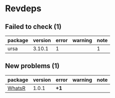 # Revdeps

## Failed to check (1)

|package |version |error |warning |note |
|:-------|:-------|:-----|:-------|:----|
|ursa    |3.10.1  |1     |        |1    |

## New problems (1)

|package                      |version |error  |warning |note |
|:----------------------------|:-------|:------|:-------|:----|
|[WhatsR](problems.md#whatsr) |1.0.1   |__+1__ |        |     |

